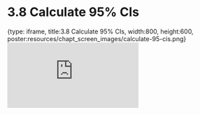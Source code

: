 # 3.8 Calculate 95% CIs
 
{type: iframe, title:3.8 Calculate 95% CIs, width:800, height:600, poster:resources/chapt_screen_images/calculate-95-cis.png}
![](https://mccoy-lab.github.io/hgv_modules/no_toc/calculate-95-cis.html)
 

 
